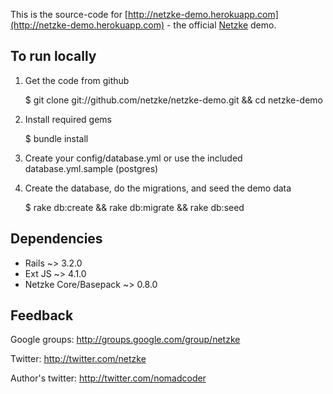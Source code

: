 This is the source-code for [http://netzke-demo.herokuapp.com](http://netzke-demo.herokuapp.com) - the official [Netzke](http://netzke.org) demo.

## To run locally

1. Get the code from github

    $ git clone git://github.com/netzke/netzke-demo.git && cd netzke-demo

2. Install required gems

    $ bundle install

3. Create your config/database.yml or use the included database.yml.sample (postgres)

4. Create the database, do the migrations, and seed the demo data

    $ rake db:create && rake db:migrate && rake db:seed

## Dependencies

* Rails ~> 3.2.0
* Ext JS ~> 4.1.0
* Netzke Core/Basepack ~> 0.8.0

## Feedback

Google groups: http://groups.google.com/group/netzke

Twitter: http://twitter.com/netzke

Author's twitter: http://twitter.com/nomadcoder
